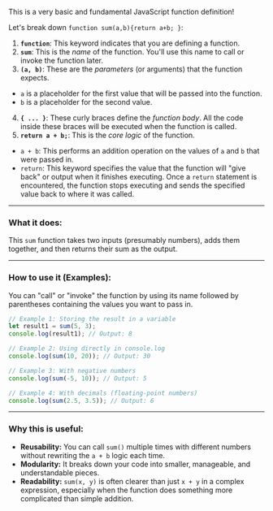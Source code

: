 This is a very basic and fundamental JavaScript function definition!

Let's break down `function sum(a,b){return a+b; }`:

1. **`function`**: This keyword indicates that you are defining a function.
2. **`sum`**: This is the *name* of the function. You'll use this name to call or invoke the function later.
3. **`(a, b)`**: These are the *parameters* (or arguments) that the function expects.
* `a` is a placeholder for the first value that will be passed into the function.
* `b` is a placeholder for the second value.
4. **`{ ... }`**: These curly braces define the *function body*. All the code inside these braces will be executed when
the function is called.
5. **`return a + b;`**: This is the *core logic* of the function.
* `a + b`: This performs an addition operation on the values of `a` and `b` that were passed in.
* `return`: This keyword specifies the value that the function will "give back" or output when it finishes executing.
Once a `return` statement is encountered, the function stops executing and sends the specified value back to where it
was called.

---

### What it does:

This `sum` function takes two inputs (presumably numbers), adds them together, and then returns their sum as the output.

---

### How to use it (Examples):

You can "call" or "invoke" the function by using its name followed by parentheses containing the values you want to pass
in.

```javascript
// Example 1: Storing the result in a variable
let result1 = sum(5, 3);
console.log(result1); // Output: 8

// Example 2: Using directly in console.log
console.log(sum(10, 20)); // Output: 30

// Example 3: With negative numbers
console.log(sum(-5, 10)); // Output: 5

// Example 4: With decimals (floating-point numbers)
console.log(sum(2.5, 3.5)); // Output: 6
```

---

### Why this is useful:

* **Reusability:** You can call `sum()` multiple times with different numbers without rewriting the `a + b` logic each
time.
* **Modularity:** It breaks down your code into smaller, manageable, and understandable pieces.
* **Readability:** `sum(x, y)` is often clearer than just `x + y` in a complex expression, especially when the function
does something more complicated than simple addition. 